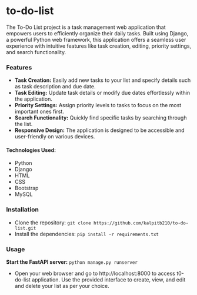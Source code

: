 # to-do-list

The To-Do List project is a task management web application that empowers users to efficiently organize their daily tasks. Built using Django, a powerful Python web framework, this application offers a seamless user experience with intuitive features like task creation, editing, priority settings, and search functionality.


### Features

- **Task Creation:** Easily add new tasks to your list and specify details such as task description and due date.
- **Task Editing:** Update task details or modify due dates effortlessly within the application.
- **Priority Settings:** Assign priority levels to tasks to focus on the most important ones first.
- **Search Functionality:** Quickly find specific tasks by searching through the list.
- **Responsive Design:** The application is designed to be accessible and user-friendly on various devices.


#### Technologies Used:

- Python
- Django
- HTML
- CSS
- Bootstrap
- MySQL


### Installation

- Clone the repository: ```git clone https://github.com/kalpitb210/to-do-list.git```
- Install the dependencies: ```pip install -r requirements.txt```


### Usage
**Start the FastAPI server:** ```python manage.py runserver```

- Open your web browser and go to http://localhost:8000 to access t0-do-list application. Use the provided interface to create, view, and edit and delete your list as per your choice.
